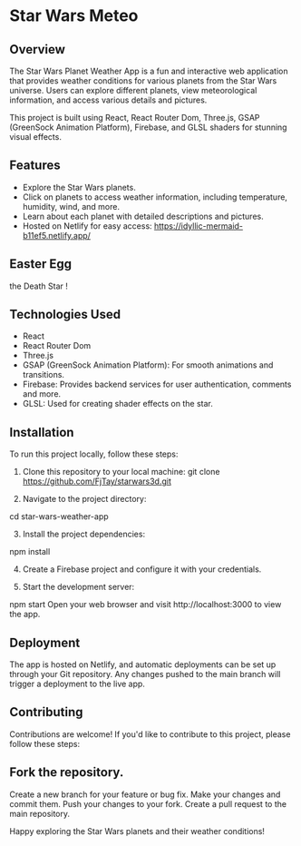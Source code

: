 # Star Wars Meteo

## Overview

The Star Wars Planet Weather App is a fun and interactive web application that provides weather conditions for various planets from the Star Wars universe. Users can explore different planets, view meteorological information, and access various details and pictures.

This project is built using React, React Router Dom, Three.js, GSAP (GreenSock Animation Platform), Firebase, and GLSL shaders for stunning visual effects.

## Features

- Explore the Star Wars planets.
- Click on planets to access weather information, including temperature, humidity, wind, and more.
- Learn about each planet with detailed descriptions and pictures.
- Hosted on Netlify for easy access: <https://idyllic-mermaid-b11ef5.netlify.app/>

## Easter Egg

the Death Star !

## Technologies Used

- React
- React Router Dom
- Three.js
- GSAP (GreenSock Animation Platform): For smooth animations and transitions.
- Firebase: Provides backend services for user authentication, comments and more.
- GLSL: Used for creating shader effects on the star.

## Installation

To run this project locally, follow these steps:

1. Clone this repository to your local machine:
   git clone https://github.com/FjTay/starwars3d.git

2. Navigate to the project directory:

cd star-wars-weather-app

3. Install the project dependencies:

npm install

4. Create a Firebase project and configure it with your credentials.

5. Start the development server:

npm start
Open your web browser and visit http://localhost:3000 to view the app.

## Deployment
The app is hosted on Netlify, and automatic deployments can be set up through your Git repository. Any changes pushed to the main branch will trigger a deployment to the live app.

## Contributing
Contributions are welcome! If you'd like to contribute to this project, please follow these steps:

## Fork the repository.
Create a new branch for your feature or bug fix.
Make your changes and commit them.
Push your changes to your fork.
Create a pull request to the main repository.

Happy exploring the Star Wars planets and their weather conditions!

